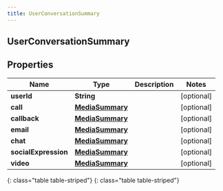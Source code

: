 ```yaml
---
title: UserConversationSummary
---
```

## UserConversationSummary


## Properties

| Name | Type | Description | Notes |
| ------------ | ------------- | ------------- | ------------- |
| **userId** | **String** |  |  [optional] |
| **call** | [**MediaSummary**](MediaSummary.html) |  |  [optional] |
| **callback** | [**MediaSummary**](MediaSummary.html) |  |  [optional] |
| **email** | [**MediaSummary**](MediaSummary.html) |  |  [optional] |
| **chat** | [**MediaSummary**](MediaSummary.html) |  |  [optional] |
| **socialExpression** | [**MediaSummary**](MediaSummary.html) |  |  [optional] |
| **video** | [**MediaSummary**](MediaSummary.html) |  |  [optional] |
{: class="table table-striped"}
{: class="table table-striped"}


